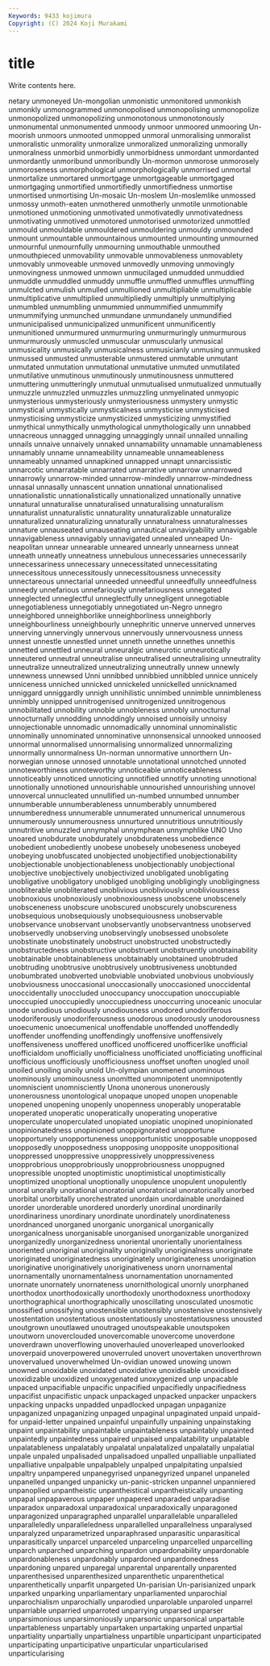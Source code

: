 ```yaml
---
Keywords: 9433 kojimura
Copyright: (C) 2024 Koji Murakami
---
```


# title

Write contents here.



netary unmoneyed Un-mongolian unmonistic unmonitored unmonkish unmonkly unmonogrammed unmonopolised
unmonopolising unmonopolize unmonopolized unmonopolizing unmonotonous unmonotonously unmonumental unmonumented unmoody unmoor
unmoored unmooring Un-moorish unmoors unmooted unmopped unmoral unmoralising unmoralist unmoralistic
unmorality unmoralize unmoralized unmoralizing unmorally unmoralness unmorbid unmorbidly unmorbidness unmordant
unmordanted unmordantly unmoribund unmoribundly Un-mormon unmorose unmorosely unmoroseness unmorphological unmorphologically
unmorrised unmortal unmortalize unmortared unmortgage unmortgageable unmortgaged unmortgaging unmortified unmortifiedly
unmortifiedness unmortise unmortised unmortising Un-mosaic Un-moslem Un-moslemlike unmossed unmossy unmoth-eaten
unmothered unmotherly unmotile unmotionable unmotioned unmotioning unmotivated unmotivatedly unmotivatedness unmotivating
unmotived unmotored unmotorised unmotorized unmottled unmould unmouldable unmouldered unmouldering unmouldy
unmounded unmount unmountable unmountainous unmounted unmounting unmourned unmournful unmournfully unmourning
unmouthable unmouthed unmouthpieced unmovability unmovable unmovableness unmovablety unmovably unmoveable unmoved
unmovedly unmoving unmovingly unmovingness unmowed unmown unmucilaged unmudded unmuddied unmuddle
unmuddled unmuddy unmuffle unmuffled unmuffles unmuffling unmulcted unmulish unmulled unmullioned
unmultipliable unmultiplicable unmultiplicative unmultiplied unmultipliedly unmultiply unmultiplying unmumbled unmumbling unmummied
unmummified unmummify unmummifying unmunched unmundane unmundanely unmundified unmunicipalised unmunicipalized unmunificent
unmunificently unmunitioned unmurmured unmurmuring unmurmuringly unmurmurous unmurmurously unmuscled unmuscular unmuscularly
unmusical unmusicality unmusically unmusicalness unmusicianly unmusing unmusked unmussed unmusted unmusterable
unmustered unmutable unmutant unmutated unmutation unmutational unmutative unmuted unmutilated unmutilative
unmutinous unmutinously unmutinousness unmuttered unmuttering unmutteringly unmutual unmutualised unmutualized unmutually
unmuzzle unmuzzled unmuzzles unmuzzling unmyelinated unmyopic unmysterious unmysteriously unmysteriousness unmystery
unmystic unmystical unmystically unmysticalness unmysticise unmysticised unmysticising unmysticize unmysticized unmysticizing
unmystified unmythical unmythically unmythological unmythologically unn unnabbed unnacreous unnagged unnagging
unnaggingly unnail unnailed unnailing unnails unnaive unnaively unnaked unnamability unnamable
unnamableness unnamably unname unnameability unnameable unnameableness unnameably unnamed unnapkined unnapped
unnapt unnarcissistic unnarcotic unnarratable unnarrated unnarrative unnarrow unnarrowed unnarrowly unnarrow-minded
unnarrow-mindedly unnarrow-mindedness unnasal unnasally unnascent unnation unnational unnationalised unnationalistic unnationalistically
unnationalized unnationally unnative unnatural unnaturalise unnaturalised unnaturalising unnaturalism unnaturalist unnaturalistic
unnaturality unnaturalizable unnaturalize unnaturalized unnaturalizing unnaturally unnaturalness unnaturalnesses unnature unnauseated
unnauseating unnautical unnavigability unnavigable unnavigableness unnavigably unnavigated unnealed unneaped Un-neapolitan
unnear unnearable unneared unnearly unnearness unneat unneath unneatly unneatness unnebulous
unnecessaries unnecessarily unnecessariness unnecessary unnecessitated unnecessitating unnecessitous unnecessitously unnecessitousness unnecessity
unnectareous unnectarial unneeded unneedful unneedfully unneedfulness unneedy unnefarious unnefariously unnefariousness
unnegated unneglected unneglectful unneglectfully unnegligent unnegotiable unnegotiableness unnegotiably unnegotiated un-Negro
unnegro unneighbored unneighborlike unneighborliness unneighborly unneighbourliness unneighbourly unnephritic unnerve unnerved
unnerves unnerving unnervingly unnervous unnervously unnervousness unness unnest unnestle unnestled
unnet unneth unnethe unnethes unnethis unnetted unnettled unneural unneuralgic unneurotic
unneurotically unneutered unneutral unneutralise unneutralised unneutralising unneutrality unneutralize unneutralized unneutralizing
unneutrally unnew unnewly unnewness unnewsed Unni unnibbed unnibbied unnibbled unnice
unnicely unniceness unniched unnicked unnickeled unnickelled unnicknamed unniggard unniggardly unnigh
unnihilistic unnimbed unnimble unnimbleness unnimbly unnipped unnitrogenised unnitrogenized unnitrogenous unnobilitated
unnobility unnoble unnobleness unnobly unnocturnal unnocturnally unnodding unnoddingly unnoised unnoisily
unnoisy unnojectionable unnomadic unnomadically unnominal unnominalistic unnominally unnominated unnominative unnonsensical
unnooked unnoosed unnormal unnormalised unnormalising unnormalized unnormalizing unnormally unnormalness Un-norman
unnormative unnorthern Un-norwegian unnose unnosed unnotable unnotational unnotched unnoted unnoteworthiness
unnoteworthy unnoticeable unnoticeableness unnoticeably unnoticed unnoticing unnotified unnotify unnoting unnotional
unnotionally unnotioned unnourishable unnourished unnourishing unnovel unnovercal unnucleated unnullified un-numbed
unnumbed unnumber unnumberable unnumberableness unnumberably unnumbered unnumberedness unnumerable unnumerated unnumerical
unnumerous unnumerously unnumerousness unnurtured unnutritious unnutritiously unnutritive unnuzzled unnymphal unnymphean
unnymphlike UNO Uno unoared unobdurate unobdurately unobdurateness unobedience unobedient unobediently
unobese unobesely unobeseness unobeyed unobeying unobfuscated unobjected unobjectified unobjectionability unobjectionable
unobjectionableness unobjectionably unobjectional unobjective unobjectively unobjectivized unobligated unobligating unobligative unobligatory
unobliged unobliging unobligingly unobligingness unobliterable unobliterated unoblivious unobliviously unobliviousness unobnoxious
unobnoxiously unobnoxiousness unobscene unobscenely unobsceneness unobscure unobscured unobscurely unobscureness unobsequious
unobsequiously unobsequiousness unobservable unobservance unobservant unobservantly unobservantness unobserved unobservedly unobserving
unobservingly unobsessed unobsolete unobstinate unobstinately unobstruct unobstructed unobstructedly unobstructedness unobstructive
unobstruent unobstruently unobtainability unobtainable unobtainableness unobtainably unobtained unobtruded unobtruding unobtrusive
unobtrusively unobtrusiveness unobtunded unobumbrated unobverted unobviable unobviated unobvious unobviously unobviousness
unoccasional unoccasionally unoccasioned unoccidental unoccidentally unoccluded unoccupancy unoccupation unoccupiable unoccupied
unoccupiedly unoccupiedness unoccurring unoceanic unocular unode unodious unodiously unodiousness unodored
unodoriferous unodoriferously unodoriferousness unodorous unodorously unodorousness unoecumenic unoecumenical unoffendable unoffended
unoffendedly unoffender unoffending unoffendingly unoffensive unoffensively unoffensiveness unoffered unofficed unofficered
unofficerlike unofficial unofficialdom unofficially unofficialness unofficiated unofficiating unofficinal unofficious unofficiously
unofficiousness unoffset unoften unogled unoil unoiled unoiling unoily unold Un-olympian
unomened unominous unominously unominousness unomitted unomnipotent unomnipotently unomniscient unomnisciently Unona
unonerous unonerously unonerousness unontological unopaque unoped unopen unopenable unopened unopening
unopenly unopenness unoperably unoperatable unoperated unoperatic unoperatically unoperating unoperative unoperculate
unoperculated unopiated unopiatic unopined unopinionated unopinionatedness unopinioned unoppignorated unopportune unopportunely
unopportuneness unopportunistic unopposable unopposed unopposedly unopposedness unopposing unopposite unoppositional unoppressed
unoppressive unoppressively unoppressiveness unopprobrious unopprobriously unopprobriousness unoppugned unopressible unopted unoptimistic
unoptimistical unoptimistically unoptimized unoptional unoptionally unopulence unopulent unopulently unoral unorally
unorational unoratorial unoratorical unoratorically unorbed unorbital unorbitally unorchestrated unordain unordainable
unordained unorder unorderable unordered unorderly unordinal unordinarily unordinariness unordinary unordinate
unordinately unordinateness unordnanced unorganed unorganic unorganical unorganically unorganicalness unorganisable unorganised
unorganizable unorganized unorganizedly unorganizedness unoriental unorientally unorientalness unoriented unoriginal unoriginality
unoriginally unoriginalness unoriginate unoriginated unoriginatedness unoriginately unoriginateness unorigination unoriginative unoriginatively
unoriginativeness unorn unornamental unornamentally unornamentalness unornamentation unornamented unornate unornately unornateness
unornithological unornly unorphaned unorthodox unorthodoxically unorthodoxly unorthodoxness unorthodoxy unorthographical unorthographically
unoscillating unosculated unosmotic unossified unossifying unostensible unostensibly unostensive unostensively unostentation
unostentatious unostentatiously unostentatiousness unousted unoutgrown unoutlawed unoutraged unoutspeakable unoutspoken unoutworn
unoverclouded unovercomable unovercome unoverdone unoverdrawn unoverflowing unoverhauled unoverleaped unoverlooked unoverpaid
unoverpowered unoverruled unovert unovertaken unoverthrown unovervalued unoverwhelmed Un-ovidian unowed unowing
unown unowned unoxidable unoxidated unoxidative unoxidisable unoxidised unoxidizable unoxidized unoxygenated
unoxygenized unp unpacable unpaced unpacifiable unpacific unpacified unpacifiedly unpacifiedness unpacifist
unpacifistic unpack unpackaged unpacked unpacker unpackers unpacking unpacks unpadded unpadlocked
unpagan unpaganize unpaganized unpaganizing unpaged unpaginal unpaginated unpaid unpaid-for unpaid-letter
unpained unpainful unpainfully unpaining unpainstaking unpaint unpaintability unpaintable unpaintableness unpaintably
unpainted unpaintedly unpaintedness unpaired unpaised unpalatability unpalatable unpalatableness unpalatably unpalatal
unpalatalized unpalatally unpalatial unpale unpaled unpalisaded unpalisadoed unpalled unpalliable unpalliated
unpalliative unpalpable unpalpablely unpalped unpalpitating unpalsied unpaltry unpampered unpanegyrised unpanegyrized
unpanel unpaneled unpanelled unpanged unpanicky un-panic-stricken unpannel unpanniered unpanoplied unpantheistic
unpantheistical unpantheistically unpanting unpapal unpapaverous unpaper unpapered unparaded unparadise unparadox
unparadoxal unparadoxical unparadoxically unparagoned unparagonized unparagraphed unparallel unparallelable unparalleled unparalleledly
unparalleledness unparallelled unparallelness unparalysed unparalyzed unparametrized unparaphrased unparasitic unparasitical unparasitically
unparcel unparceled unparceling unparcelled unparcelling unparch unparched unparching unpardon unpardonability
unpardonable unpardonableness unpardonably unpardoned unpardonedness unpardoning unpared unparegal unparental unparentally
unparented unparenthesised unparenthesized unparenthetic unparenthetical unparenthetically unparfit unpargeted Un-parisian Un-parisianized
unpark unparked unparking unparliamentary unparliamented unparochial unparochialism unparochially unparodied unparolable
unparoled unparrel unparriable unparried unparroted unparrying unparsed unparser unparsimonious unparsimoniously
unparsonic unparsonical unpartable unpartableness unpartably unpartaken unpartaking unparted unpartial unpartiality
unpartially unpartialness unpartible unparticipant unparticipated unparticipating unparticipative unparticular unparticularised unparticularising
